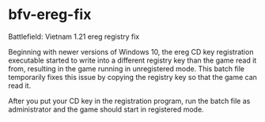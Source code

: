 # bfv-ereg-fix
Battlefield: Vietnam 1.21 ereg registry fix

Beginning with newer versions of Windows 10, the ereg CD key registration executable started to write into a different registry key than the game read it from, resulting in the game running in unregistered mode. This batch file temporarily fixes this issue by copying the registry key so that the game can read it.

After you put your CD key in the registration program, run the batch file as administrator and the game should start in registered mode.
